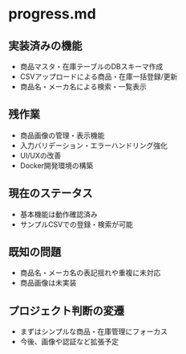 # progress.md

## 実装済みの機能
- 商品マスタ・在庫テーブルのDBスキーマ作成
- CSVアップロードによる商品・在庫一括登録/更新
- 商品名・メーカ名による検索・一覧表示

## 残作業
- 商品画像の管理・表示機能
- 入力バリデーション・エラーハンドリング強化
- UI/UXの改善
- Docker開発環境の構築

## 現在のステータス
- 基本機能は動作確認済み
- サンプルCSVでの登録・検索が可能

## 既知の問題
- 商品名・メーカ名の表記揺れや重複に未対応
- 商品画像は未実装

## プロジェクト判断の変遷
- まずはシンプルな商品・在庫管理にフォーカス
- 今後、画像や認証など拡張予定 